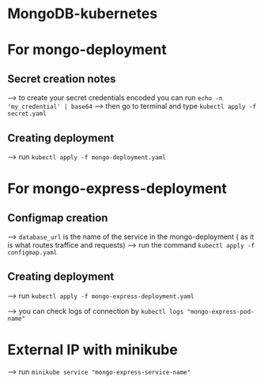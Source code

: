 # MongoDB-kubernetes

# For mongo-deployment
## Secret creation notes

--> to create your secret credentials encoded you can run `echo -n 'my_credential' | base64`
--> then go to terminal and type 
`kubectl apply -f secret.yaml`


## Creating deployment
--> run `kubectl apply -f mongo-deployment.yaml`

# For mongo-express-deployment
##  Configmap creation
--> `database_url` is the name of the service in the mongo-deployment ( as it is what routes traffice and requests)
--> run the command 
    `kubectl apply -f configmap.yaml`

##  Creating deployment
--> run `kubectl apply -f mongo-express-deployment.yaml`

--> you can check logs of connection by `kubectl logs "mongo-express-pod-name"`

# External IP with minikube
--> run `minikube service "mongo-express-service-name"`